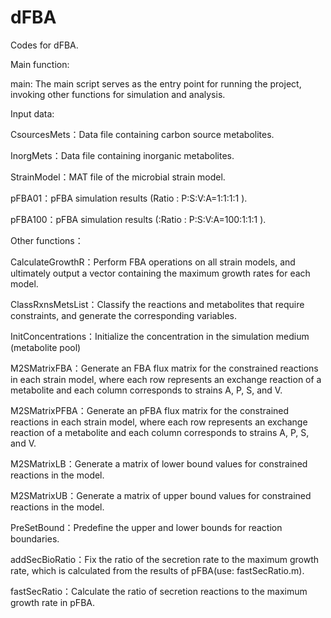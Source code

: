 # dFBA
Codes for dFBA.


Main function:

main:  The main script serves as the entry point for running the project, invoking other functions for simulation and analysis.


Input data:

CsourcesMets：Data file containing carbon source metabolites.

InorgMets：Data file containing inorganic metabolites.

StrainModel：MAT file of the microbial strain model.

pFBA01：pFBA simulation results (Ratio : P:S:V:A=1:1:1:1 ).

pFBA100：pFBA simulation results (:Ratio : P:S:V:A=100:1:1:1 ).


Other functions：

CalculateGrowthR：Perform FBA operations on all strain models, and ultimately output a vector containing the maximum growth rates for each model.

ClassRxnsMetsList：Classify the reactions and metabolites that require constraints, and generate the corresponding variables.

InitConcentrations：Initialize the concentration in the simulation medium (metabolite pool)

M2SMatrixFBA：Generate an FBA flux matrix for the constrained reactions in each strain model, where each row represents an exchange reaction of a metabolite and each column corresponds to strains A, P, S, and V.

M2SMatrixPFBA：Generate an pFBA flux matrix for the constrained reactions in each strain model, where each row represents an exchange reaction of a metabolite and each column corresponds to strains A, P, S, and V.

M2SMatrixLB：Generate a matrix of lower bound values for constrained reactions in the model.

M2SMatrixUB：Generate a matrix of upper bound values for constrained reactions in the model.

PreSetBound：Predefine the upper and lower bounds for reaction boundaries.

addSecBioRatio：Fix the ratio of the secretion rate to the maximum growth rate, which is calculated from the results of pFBA(use: fastSecRatio.m).

fastSecRatio：Calculate the ratio of secretion reactions to the maximum growth rate in pFBA.

